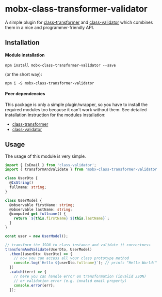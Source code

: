 # mobx-class-transformer-validator

A simple plugin for [class-transformer](https://github.com/typestack/class-transformer) and [class-validator](https://github.com/typestack/class-validator) which combines them in a nice and programmer-friendly API.

## Installation

#### Module installation

`npm install mobx-class-transformer-validator --save`

(or the short way):

`npm i -S mobx-class-transformer-validator`

#### Peer dependencies

This package is only a simple plugin/wrapper, so you have to install the required modules too because it can't work without them. See detailed installation instruction for the modules installation:

- [class-transformer](https://github.com/typestack/class-transformer#installation)
- [class-validator](https://github.com/typestack/class-validator#installation)

## Usage

The usage of this module is very simple.

```ts
import { IsEmail } from 'class-validator';
import { transformAndValidate } from 'mobx-class-transformer-validator';

class UserDto {
  @IsString()
  fullname: string;
}

class UserModel {
  @observable firstName: string;
  @observable lastName: string;
  @computed get fullname() {
    return `${this.firstName} ${this.lastName}`;
  }
}

const user = new UserModel();

// transform the JSON to class instance and validate it correctness
transformAndValidate(UserDto, UserModel)
  .then((userDto: UserDto) => {
    // now you can access all your class prototype method
    console.log(`Hello ${userDto.fullname}`); // prints "Hello World!" on console
  })
  .catch((err) => {
    // here you can handle error on transformation (invalid JSON)
    // or validation error (e.g. invalid email property)
    console.error(err);
  });
```
